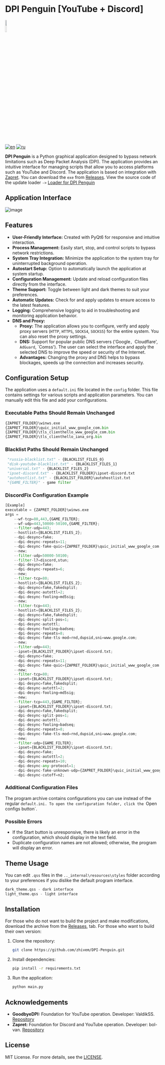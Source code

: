 # DPI Penguin [YouTube + Discord]

<img src="https://github.com/zhivem/DPI-Penguin/blob/main/resources/icon/newicon.ico" width=10% height=10%>

[![en](https://img.shields.io/badge/lang-en-red.svg)](./README.EN.md)
[![ru](https://img.shields.io/badge/lang-ru-green.svg)](./README.md)

**DPI Penguin** is a Python graphical application designed to bypass network limitations such as Deep Packet Analysis (DPI). The application provides an intuitive interface for managing scripts that allow you to access platforms such as YouTube and Discord. The application is based on integration with [Zapret](https://github.com/bol-van/zapret ). You can download the `exe` from [Releases](https://github.com/zhivem/DPI-Penguin/releases ). View the source code of the update loader `->` [Loader for DPI Penguin](https://github.com/zhivem/Loader-for-DPI-Penguin )

## Application Interface
![image](https://github.com/user-attachments/assets/8ba7ee26-1020-453a-8f23-d2c3b2dc08be)

## Features

- **User-Friendly Interface:** Created with PyQt6 for responsive and intuitive interaction.
- **Process Management:** Easily start, stop, and control scripts to bypass network restrictions.
- **System Tray Integration:** Minimize the application to the system tray for uninterrupted background operation.
- **Autostart Setup:** Option to automatically launch the application at system startup.
- **Configuration Management:** Update and reload configuration files directly from the interface.
- **Theme Support:** Toggle between light and dark themes to suit your preferences.
- **Automatic Updates:** Check for and apply updates to ensure access to the latest features.
- **Logging:** Comprehensive logging to aid in troubleshooting and monitoring application behavior.
- **DNS and Proxy:**
  - **Proxy:** The application allows you to configure, verify and apply proxy servers (`HTTP`, `HTTPS`, `SOCKS4`, `SOCKS5`) for the entire system. You can also reset the proxy settings.
  - **DNS:** Support for popular public DNS servers ('Google`, `Cloudflare', `AdGuard`, `Comss'). The user can select the interface and apply the selected DNS to improve the speed or security of the Internet.
  - **Advantages:** Changing the proxy and DNS helps to bypass blockages, speeds up the connection and increases security.

## Configuration Setup

The application uses a `default.ini` file located in the `config` folder. This file contains settings for various scripts and application parameters. You can manually edit this file and add your configurations.

### Executable Paths Should Remain Unchanged

```py
{ZAPRET_FOLDER}\winws.exe
{ZAPRET_FOLDER}\quic_initial_www_google_com.bin 
{ZAPRET_FOLDER}\tls_clienthello_www_google_com.bin
{ZAPRET_FOLDER}\tls_clienthello_iana_org.bin
```

### Blacklist Paths Should Remain Unchanged

```py
 "russia-blacklist.txt" - {BLACKLIST_FILES_0}
 "disk-youtube-blacklist.txt" - {BLACKLIST_FILES_1}
 "universal.txt" - {BLACKLIST_FILES_2}
 "ipset-discord.txt" - {BLACKLIST_FOLDER}\ipset-discord.txt
 "autohostlist.txt" - {BLACKLIST_FOLDER}\autohostlist.txt 
 "{GAME_FILTER}" - game filter
```

### DiscordFix Configuration Example

```py
[Example]
executable = {ZAPRET_FOLDER}\winws.exe
args =
    --wf-tcp=80,443,{GAME_FILTER};
    --wf-udp=443,50000-50100,{GAME_FILTER};
    --filter-udp=443;
    --hostlist={BLACKLIST_FILES_2};
    --dpi-desync=fake;
    --dpi-desync-repeats=11;
    --dpi-desync-fake-quic={ZAPRET_FOLDER}\quic_initial_www_google_com.bin;
    --new;
    --filter-udp=50000-50100;
    --filter-l7=discord,stun;
    --dpi-desync=fake;
    --dpi-desync-repeats=6;
    --new;
    --filter-tcp=80;
    --hostlist={BLACKLIST_FILES_2};
    --dpi-desync=fake,fakedsplit;
    --dpi-desync-autottl=2;
    --dpi-desync-fooling=md5sig;
    --new;
    --filter-tcp=443;
    --hostlist={BLACKLIST_FILES_2};
    --dpi-desync=fake,fakedsplit;
    --dpi-desync-split-pos=1;
    --dpi-desync-autottl;
    --dpi-desync-fooling=badseq;
    --dpi-desync-repeats=8;
    --dpi-desync-fake-tls-mod=rnd,dupsid,sni=www.google.com;
    --new;
    --filter-udp=443;
    --ipset={BLACKLIST_FOLDER}\ipset-discord.txt;
    --dpi-desync=fake;
    --dpi-desync-repeats=11;
    --dpi-desync-fake-quic={ZAPRET_FOLDER}\quic_initial_www_google_com.bin;
    --new;
    --filter-tcp=80;
    --ipset={BLACKLIST_FOLDER}\ipset-discord.txt;
    --dpi-desync=fake,fakedsplit;
    --dpi-desync-autottl=2;
    --dpi-desync-fooling=md5sig;
    --new;
    --filter-tcp=443,{GAME_FILTER};
    --ipset={BLACKLIST_FOLDER}\ipset-discord.txt;
    --dpi-desync=fake,fakedsplit;
    --dpi-desync-split-pos=1;
    --dpi-desync-autottl;
    --dpi-desync-fooling=badseq;
    --dpi-desync-repeats=8;
    --dpi-desync-fake-tls-mod=rnd,dupsid,sni=www.google.com;
    --new;
    --filter-udp={GAME_FILTER};
    --ipset={BLACKLIST_FOLDER}\ipset-discord.txt;
    --dpi-desync=fake;
    --dpi-desync-autottl=2;
    --dpi-desync-repeats=10;
    --dpi-desync-any-protocol=1;
    --dpi-desync-fake-unknown-udp={ZAPRET_FOLDER}\quic_initial_www_google_com.bin;
    --dpi-desync-cutoff=n2;
```

### Additional Configuration Files

The program archive contains configurations you can use instead of the regular `default.ini. To open the configuration folder, click the `Open configs button`.

### Possible Errors

- If the Start button is unresponsive, there is likely an error in the configuration, which should display in the text field.
- Duplicate configuration names are not allowed; otherwise, the program will display an error.

## Theme Usage

You can edit `.qss` files in the `.._internal\resources\styles` folder according to your preferences if you dislike the default program interface.

```py
dark_theme.qss - dark interface
light_theme.qss - light interface
```

## Installation

For those who do not want to build the project and make modifications, download the archive from the [Releases](https://github.com/zhivem/DPI-Penguin/releases), tab. For those who want to build their own version:

1. Clone the repository:

    ```bash
    git clone https://github.com/zhivem/DPI-Penguin.git 
    ```

2. Install dependencies:

    ```bash
    pip install -r requirements.txt
    ```

3. Run the application:

    ```bash
    python main.py
    ```

## Acknowledgements

- **GoodbyeDPI:** Foundation for YouTube operation. Developer: ValdikSS. [Repository](https://github.com/ValdikSS/GoodbyeDPI)
- **Zapret:** Foundation for Discord and YouTube operation. Developer: bol-van. [Repository](https://github.com/bol-van/zapret)

## License 

MIT License. For more details, see the [LICENSE](https://github.com/zhivem/DPI-Penguin/raw/refs/heads/main/LICENSE).


